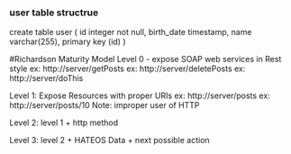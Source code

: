 ### user table structrue
create table user (
id integer not null, 
birth_date timestamp, 
name varchar(255), 
primary key (id)
)

#Richardson Maturity Model
Level 0 - expose SOAP web services in Rest style
ex: http://server/getPosts
ex: http://server/deletePosts
ex: http://server/doThis

Level 1: Expose Resources with proper URIs
ex: http://server/posts
ex: http://server/posts/10
Note: improper user of HTTP

Level 2: level 1 + http method

Level 3: level 2 + HATEOS
Data + next possible action
